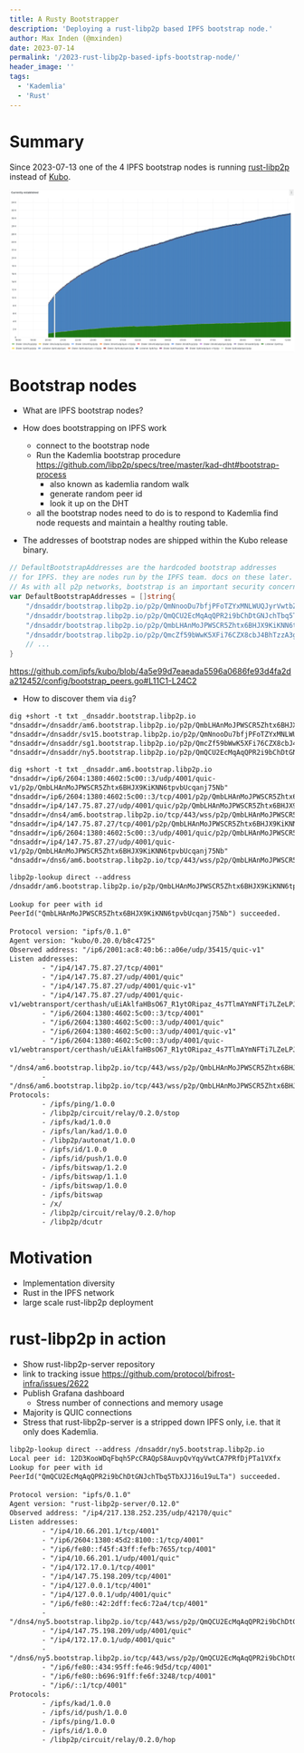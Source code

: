 ```yaml
---
title: A Rusty Bootstrapper
description: 'Deploying a rust-libp2p based IPFS bootstrap node.'
author: Max Inden (@mxinden)
date: 2023-07-14
permalink: '/2023-rust-libp2p-based-ipfs-bootstrap-node/'
header_image: ''
tags:
  - 'Kademlia'
  - 'Rust'
---
```


# Summary

Since 2023-07-13 one of the 4 IPFS bootstrap nodes is running [rust-libp2p](https://github.com/libp2p/rust-libp2p) instead of [Kubo](https://github.com/ipfs/kubo).

![rust-libp2p bootstrap node establishing its first connections](../assets/2023-07-rust-libp2p-based-ipfs-bootstrap-node-connections-established.png)

# Bootstrap nodes

- What are IPFS bootstrap nodes?

- How does bootstrapping on IPFS work
  - connect to the bootstrap node
  - Run the Kademlia bootstrap procedure https://github.com/libp2p/specs/tree/master/kad-dht#bootstrap-process
    - also known as kademlia random walk
    - generate random peer id
    - look it up on the DHT
  - all the bootstrap nodes need to do is to respond to Kademlia find node requests and maintain a healthy routing table.

- The addresses of bootstrap nodes are shipped within the Kubo release binary.

``` go
// DefaultBootstrapAddresses are the hardcoded bootstrap addresses
// for IPFS. they are nodes run by the IPFS team. docs on these later.
// As with all p2p networks, bootstrap is an important security concern.
var DefaultBootstrapAddresses = []string{
	"/dnsaddr/bootstrap.libp2p.io/p2p/QmNnooDu7bfjPFoTZYxMNLWUQJyrVwtbZg5gBMjTezGAJN",
	"/dnsaddr/bootstrap.libp2p.io/p2p/QmQCU2EcMqAqQPR2i9bChDtGNJchTbq5TbXJJ16u19uLTa",
	"/dnsaddr/bootstrap.libp2p.io/p2p/QmbLHAnMoJPWSCR5Zhtx6BHJX9KiKNN6tpvbUcqanj75Nb",
	"/dnsaddr/bootstrap.libp2p.io/p2p/QmcZf59bWwK5XFi76CZX8cbJ4BhTzzA3gU1ZjYZcYW3dwt",
    // ...
}
```

https://github.com/ipfs/kubo/blob/4a5e99d7eaeada5596a0686fe93d4fa2da212452/config/bootstrap_peers.go#L11C1-L24C2

- How to discover them via `dig`?

```
dig +short -t txt _dnsaddr.bootstrap.libp2p.io
"dnsaddr=/dnsaddr/am6.bootstrap.libp2p.io/p2p/QmbLHAnMoJPWSCR5Zhtx6BHJX9KiKNN6tpvbUcqanj75Nb"
"dnsaddr=/dnsaddr/sv15.bootstrap.libp2p.io/p2p/QmNnooDu7bfjPFoTZYxMNLWUQJyrVwtbZg5gBMjTezGAJN"
"dnsaddr=/dnsaddr/sg1.bootstrap.libp2p.io/p2p/QmcZf59bWwK5XFi76CZX8cbJ4BhTzzA3gU1ZjYZcYW3dwt"
"dnsaddr=/dnsaddr/ny5.bootstrap.libp2p.io/p2p/QmQCU2EcMqAqQPR2i9bChDtGNJchTbq5TbXJJ16u19uLTa"
```

```
dig +short -t txt _dnsaddr.am6.bootstrap.libp2p.io
"dnsaddr=/ip6/2604:1380:4602:5c00::3/udp/4001/quic-v1/p2p/QmbLHAnMoJPWSCR5Zhtx6BHJX9KiKNN6tpvbUcqanj75Nb"
"dnsaddr=/ip6/2604:1380:4602:5c00::3/tcp/4001/p2p/QmbLHAnMoJPWSCR5Zhtx6BHJX9KiKNN6tpvbUcqanj75Nb"
"dnsaddr=/ip4/147.75.87.27/udp/4001/quic/p2p/QmbLHAnMoJPWSCR5Zhtx6BHJX9KiKNN6tpvbUcqanj75Nb"
"dnsaddr=/dns4/am6.bootstrap.libp2p.io/tcp/443/wss/p2p/QmbLHAnMoJPWSCR5Zhtx6BHJX9KiKNN6tpvbUcqanj75Nb"
"dnsaddr=/ip4/147.75.87.27/tcp/4001/p2p/QmbLHAnMoJPWSCR5Zhtx6BHJX9KiKNN6tpvbUcqanj75Nb"
"dnsaddr=/ip6/2604:1380:4602:5c00::3/udp/4001/quic/p2p/QmbLHAnMoJPWSCR5Zhtx6BHJX9KiKNN6tpvbUcqanj75Nb"
"dnsaddr=/ip4/147.75.87.27/udp/4001/quic-v1/p2p/QmbLHAnMoJPWSCR5Zhtx6BHJX9KiKNN6tpvbUcqanj75Nb"
"dnsaddr=/dns6/am6.bootstrap.libp2p.io/tcp/443/wss/p2p/QmbLHAnMoJPWSCR5Zhtx6BHJX9KiKNN6tpvbUcqanj75Nb"
```

```
libp2p-lookup direct --address /dnsaddr/am6.bootstrap.libp2p.io/p2p/QmbLHAnMoJPWSCR5Zhtx6BHJX9KiKNN6tpvbUcqanj75Nb

Lookup for peer with id PeerId("QmbLHAnMoJPWSCR5Zhtx6BHJX9KiKNN6tpvbUcqanj75Nb") succeeded.

Protocol version: "ipfs/0.1.0"
Agent version: "kubo/0.20.0/b8c4725"
Observed address: "/ip6/2001:ac8:40:b6::a06e/udp/35415/quic-v1"
Listen addresses:
        - "/ip4/147.75.87.27/tcp/4001"
        - "/ip4/147.75.87.27/udp/4001/quic"
        - "/ip4/147.75.87.27/udp/4001/quic-v1"
        - "/ip4/147.75.87.27/udp/4001/quic-v1/webtransport/certhash/uEiAklfaHBsO67_R1ytORipaz_4s7TlmAYmNFTi7LZeLPJQ/certhash/uEiAZgVX1dsfgsPDmKkbIO1__8wzC4RypPYAJrab5YB6F_Q"
        - "/ip6/2604:1380:4602:5c00::3/tcp/4001"
        - "/ip6/2604:1380:4602:5c00::3/udp/4001/quic"
        - "/ip6/2604:1380:4602:5c00::3/udp/4001/quic-v1"
        - "/ip6/2604:1380:4602:5c00::3/udp/4001/quic-v1/webtransport/certhash/uEiAklfaHBsO67_R1ytORipaz_4s7TlmAYmNFTi7LZeLPJQ/certhash/uEiAZgVX1dsfgsPDmKkbIO1__8wzC4RypPYAJrab5YB6F_Q"
        - "/dns4/am6.bootstrap.libp2p.io/tcp/443/wss/p2p/QmbLHAnMoJPWSCR5Zhtx6BHJX9KiKNN6tpvbUcqanj75Nb"
        - "/dns6/am6.bootstrap.libp2p.io/tcp/443/wss/p2p/QmbLHAnMoJPWSCR5Zhtx6BHJX9KiKNN6tpvbUcqanj75Nb"
Protocols:
        - /ipfs/ping/1.0.0
        - /libp2p/circuit/relay/0.2.0/stop
        - /ipfs/kad/1.0.0
        - /ipfs/lan/kad/1.0.0
        - /libp2p/autonat/1.0.0
        - /ipfs/id/1.0.0
        - /ipfs/id/push/1.0.0
        - /ipfs/bitswap/1.2.0
        - /ipfs/bitswap/1.1.0
        - /ipfs/bitswap/1.0.0
        - /ipfs/bitswap
        - /x/
        - /libp2p/circuit/relay/0.2.0/hop
        - /libp2p/dcutr
```

# Motivation

- Implementation diversity
- Rust in the IPFS network
- large scale rust-libp2p deployment

# rust-libp2p in action

- Show rust-libp2p-server repository
- link to tracking issue https://github.com/protocol/bifrost-infra/issues/2622
- Publish Grafana dashboard
  - Stress number of connections and memory usage
- Majority is QUIC connections
- Stress that rust-libp2p-server is a stripped down IPFS only, i.e. that it only does Kademlia.

```
libp2p-lookup direct --address /dnsaddr/ny5.bootstrap.libp2p.io
Local peer id: 12D3KooWDqFbqh5PcCRAQpS8AuvpQvYqyVwtCA7PRfDjPTa1VXfx
Lookup for peer with id PeerId("QmQCU2EcMqAqQPR2i9bChDtGNJchTbq5TbXJJ16u19uLTa") succeeded.

Protocol version: "ipfs/0.1.0"
Agent version: "rust-libp2p-server/0.12.0"
Observed address: "/ip4/217.138.252.235/udp/42170/quic"
Listen addresses:
        - "/ip4/10.66.201.1/tcp/4001"
        - "/ip6/2604:1380:45d2:8100::1/tcp/4001"
        - "/ip6/fe80::f45f:43ff:fefb:7655/tcp/4001"
        - "/ip4/10.66.201.1/udp/4001/quic"
        - "/ip4/172.17.0.1/tcp/4001"
        - "/ip4/147.75.198.209/tcp/4001"
        - "/ip4/127.0.0.1/tcp/4001"
        - "/ip4/127.0.0.1/udp/4001/quic"
        - "/ip6/fe80::42:2dff:fec6:72a4/tcp/4001"
        - "/dns4/ny5.bootstrap.libp2p.io/tcp/443/wss/p2p/QmQCU2EcMqAqQPR2i9bChDtGNJchTbq5TbXJJ16u19uLTa"
        - "/ip4/147.75.198.209/udp/4001/quic"
        - "/ip4/172.17.0.1/udp/4001/quic"
        - "/dns6/ny5.bootstrap.libp2p.io/tcp/443/wss/p2p/QmQCU2EcMqAqQPR2i9bChDtGNJchTbq5TbXJJ16u19uLTa"
        - "/ip6/fe80::434:95ff:fe46:9d5d/tcp/4001"
        - "/ip6/fe80::b696:91ff:fe6f:3248/tcp/4001"
        - "/ip6/::1/tcp/4001"
Protocols:
        - /ipfs/kad/1.0.0
        - /ipfs/id/push/1.0.0
        - /ipfs/ping/1.0.0
        - /ipfs/id/1.0.0
        - /libp2p/circuit/relay/0.2.0/hop
```

